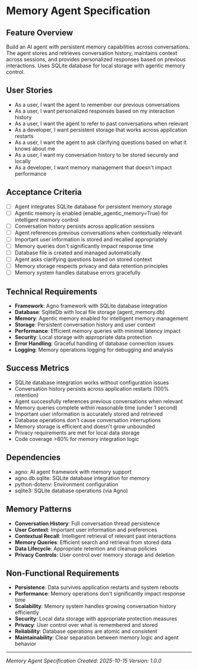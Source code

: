 # Memory Agent Specification

## Feature Overview
Build an AI agent with persistent memory capabilities across conversations. The agent stores and retrieves conversation history, maintains context across sessions, and provides personalized responses based on previous interactions. Uses SQLite database for local storage with agentic memory control.

## User Stories
- As a user, I want the agent to remember our previous conversations
- As a user, I want personalized responses based on my interaction history
- As a user, I want the agent to refer to past conversations when relevant
- As a developer, I want persistent storage that works across application restarts
- As a user, I want the agent to ask clarifying questions based on what it knows about me
- As a user, I want my conversation history to be stored securely and locally
- As a developer, I want memory management that doesn't impact performance

## Acceptance Criteria
- [ ] Agent integrates SQLite database for persistent memory storage
- [ ] Agentic memory is enabled (enable_agentic_memory=True) for intelligent memory control
- [ ] Conversation history persists across application sessions
- [ ] Agent references previous conversations when contextually relevant
- [ ] Important user information is stored and recalled appropriately
- [ ] Memory queries don't significantly impact response time
- [ ] Database file is created and managed automatically
- [ ] Agent asks clarifying questions based on stored context
- [ ] Memory storage respects privacy and data retention principles
- [ ] Memory system handles database errors gracefully

## Technical Requirements
- **Framework**: Agno framework with SQLite database integration
- **Database**: SqliteDb with local file storage (agent_memory.db)
- **Memory**: Agentic memory enabled for intelligent memory management
- **Storage**: Persistent conversation history and user context
- **Performance**: Efficient memory queries with minimal latency impact
- **Security**: Local storage with appropriate data protection
- **Error Handling**: Graceful handling of database connection issues
- **Logging**: Memory operations logging for debugging and analysis

## Success Metrics
- SQLite database integration works without configuration issues
- Conversation history persists across application restarts (100% retention)
- Agent successfully references previous conversations when relevant
- Memory queries complete within reasonable time (under 1 second)
- Important user information is accurately stored and retrieved
- Database operations don't cause conversation interruptions
- Memory storage is efficient and doesn't grow unbounded
- Privacy requirements are met for local data storage
- Code coverage >80% for memory integration logic

## Dependencies
- agno: AI agent framework with memory support
- agno.db.sqlite: SQLite database integration for memory
- python-dotenv: Environment configuration
- sqlite3: SQLite database operations (via Agno)

## Memory Patterns
- **Conversation History**: Full conversation thread persistence
- **User Context**: Important user information and preferences
- **Contextual Recall**: Intelligent retrieval of relevant past interactions
- **Memory Queries**: Efficient search and retrieval from stored data
- **Data Lifecycle**: Appropriate retention and cleanup policies
- **Privacy Controls**: User control over memory storage and deletion

## Non-Functional Requirements
- **Persistence**: Data survives application restarts and system reboots
- **Performance**: Memory operations don't significantly impact response time
- **Scalability**: Memory system handles growing conversation history efficiently
- **Security**: Local data storage with appropriate protection measures
- **Privacy**: User control over what is remembered and stored
- **Reliability**: Database operations are atomic and consistent
- **Maintainability**: Clear separation between memory logic and agent behavior

---
*Memory Agent Specification*
*Created: 2025-10-15*
*Version: 1.0.0*